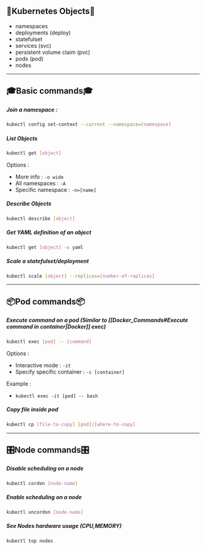 ## 🧩Kubernetes Objects🧩

 - namespaces
 - deployments (deploy)
 - statefulset
 - services (svc)
 - persistent volume claim (pvc)
 - pods (pod)
 - nodes
 
---

## 🎓Basic commands🎓

##### Join a namespace :
``` bash
kubectl config set-context --current --namespace=[namespace]
```

##### List Objects
``` bash
kubectl get [object]
```

Options : 
- More info : `-o wide`
- All namespaces : `-A`
- Specific namespace : `-n=[name]`

##### Describe Objects
``` bash
kubectl describe [object]
```

##### Get YAML definition of an object
``` bash 
kubectl get [object] -o yaml
```

##### Scale a statefulset/deployment
``` bash
kubectl scale [object] --replicas=[number-of-replicas]
```

---

## 📦Pod commands📦

##### Execute command on a pod (Similar to [[Docker_Commands#Execute command in container|Docker]] exec)

``` bash
kubectl exec [pod] -- [command]
```

Options :
- Interactive mode : `-it`
- Specify specific container : `-c [container]`

Example :
- `kubectl exec -it [pod] -- bash`

##### Copy file inside pod
``` bash
kubectl cp [file-to-copy] [pod]:[where-to-copy]
```

---

## 🎛️Node commands🎛️

##### Disable scheduling on a node

``` bash
kubectl cordon [node-name]
```

##### Enable scheduling on a node

``` bash
kubectl uncordon [node-name]
```

##### See Nodes hardware usage (CPU,MEMORY)

``` bash
kubectl top nodes
```
